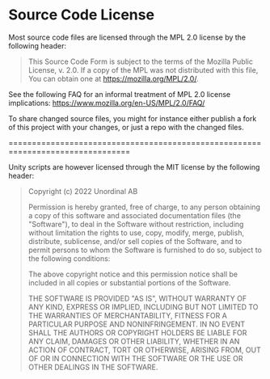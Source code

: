 # Source Code License

Most source code files are licensed through the MPL 2.0 license by the following header:

> This Source Code Form is subject to the terms of the Mozilla Public
> License, v. 2.0. If a copy of the MPL was not distributed with this
> file, You can obtain one at https://mozilla.org/MPL/2.0/.
 
See the following FAQ for an informal treatment of MPL 2.0 license implications: https://www.mozilla.org/en-US/MPL/2.0/FAQ/

To share changed source files, you might for instance either publish a fork of this project with your changes, or just a repo with the changed files.

================================================================================

Unity scripts are however licensed through the MIT license by the following header:

> Copyright (c) 2022 Unordinal AB
> 
> Permission is hereby granted, free of charge, to any person obtaining a copy
> of this software and associated documentation files (the "Software"), to deal
> in the Software without restriction, including without limitation the rights
> to use, copy, modify, merge, publish, distribute, sublicense, and/or sell
> copies of the Software, and to permit persons to whom the Software is
> furnished to do so, subject to the following conditions:
> 
> The above copyright notice and this permission notice shall be included in all
> copies or substantial portions of the Software.
> 
> THE SOFTWARE IS PROVIDED "AS IS", WITHOUT WARRANTY OF ANY KIND, EXPRESS OR
> IMPLIED, INCLUDING BUT NOT LIMITED TO THE WARRANTIES OF MERCHANTABILITY,
> FITNESS FOR A PARTICULAR PURPOSE AND NONINFRINGEMENT. IN NO EVENT SHALL THE
> AUTHORS OR COPYRIGHT HOLDERS BE LIABLE FOR ANY CLAIM, DAMAGES OR OTHER
> LIABILITY, WHETHER IN AN ACTION OF CONTRACT, TORT OR OTHERWISE, ARISING FROM,
> OUT OF OR IN CONNECTION WITH THE SOFTWARE OR THE USE OR OTHER DEALINGS IN THE
> SOFTWARE.